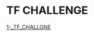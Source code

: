 # TF CHALLENGE

[1-_TF_CHALLGNE](https://docs.google.com/document/d/1vxYk4ivHM-M9Mpag4DCAGHDMBk5Kagsn9AoBnfCOFqY/edit?pli=1&tab=t.0)